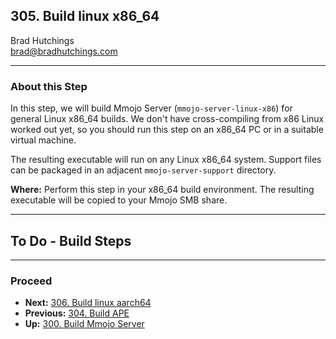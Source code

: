 ## 305. Build linux x86_64

Brad Hutchings<br/>
brad@bradhutchings.com

---
### About this Step
In this step, we will build Mmojo Server (`mmojo-server-linux-x86`) for general Linux x86_64 builds. We don't have cross-compiling from x86 Linux worked out yet, so you should run this step on an x86_64 PC or in a suitable virtual machine. 

The resulting executable will run on any Linux x86_64 system. Support files can be packaged in an adjacent `mmojo-server-support` directory.

**Where:** Perform this step in your x86_64 build environment. The resulting executable will be copied to your Mmojo SMB share.

---
## To Do - Build Steps





---
### Proceed
- **Next:** [306. Build linux aarch64](306-Build-linux-aarch64.md)
- **Previous:** [304. Build APE](304-Build-APE.md)
- **Up:** [300. Build Mmojo Server](NEW-300-Build-Mmojo-Server.md)

